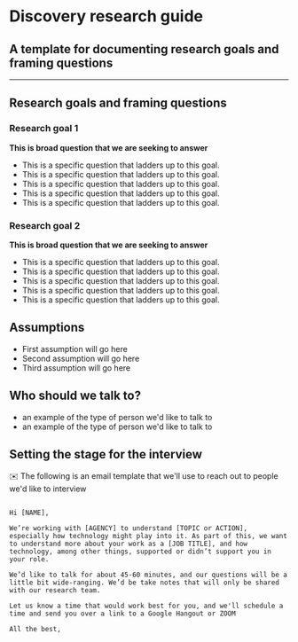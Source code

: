 # Discovery research guide
## A template for documenting research goals and framing questions

---

## Research goals and framing questions

### Research goal 1

**This is broad question that we are seeking to answer**

- This is a specific question that ladders up to this goal.
- This is a specific question that ladders up to this goal.
- This is a specific question that ladders up to this goal.
- This is a specific question that ladders up to this goal.
- This is a specific question that ladders up to this goal.


### Research goal 2

**This is broad question that we are seeking to answer**

- This is a specific question that ladders up to this goal.
- This is a specific question that ladders up to this goal.
- This is a specific question that ladders up to this goal.
- This is a specific question that ladders up to this goal.
- This is a specific question that ladders up to this goal.


## Assumptions

- First assumption will go here
- Second assumption will go here
- Third assumption will go here

## Who should we talk to?

- an example of the type of person we'd like to talk to
- an example of the type of person we'd like to talk to

## Setting the stage for the interview

:envelope: The following is an email template that we'll use to reach out to people we'd like to interview


```

Hi [NAME],

We’re working with [AGENCY] to understand [TOPIC or ACTION], especially how technology might play into it. As part of this, we want to understand more about your work as a [JOB TITLE], and how technology, among other things, supported or didn’t support you in your role.

We’d like to talk for about 45-60 minutes, and our questions will be a little bit wide-ranging. We’d be take notes that will only be shared with our research team.

Let us know a time that would work best for you, and we'll schedule a time and send you over a link to a Google Hangout or ZOOM

All the best,
```
